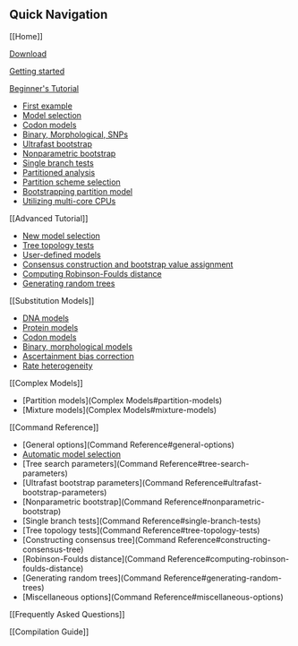 Quick Navigation
-------

[[Home]]

[Download](Home#download)

[Getting started](Quickstart)

[Beginner's Tutorial](Tutorial)

- [First example](Tutorial#first-running-example)
- [Model selection](Tutorial#choosing-the-right-substitution-model)
- [Codon models](Tutorial#codon-models)
- [Binary, Morphological, SNPs](Tutorial#binary-morphological-and-snp-data)
- [Ultrafast bootstrap](Tutorial#assessing-branch-supports-with-ultrafast-bootstrap-approximation)
- [Nonparametric bootstrap](Tutorial#assessing-branch-supports-with--standard-nonparametric-bootstrap)
- [Single branch tests](Tutorial#assessing-branch-supports-with-single-branch-tests)
- [Partitioned analysis](Tutorial#partitioned-analysis-for-multi-gene-alignments)
- [Partition scheme selection](Tutorial#choosing-the-right-partitioning-scheme)
- [Bootstrapping partition model](Tutorial#ultrafast-bootstrapping-with-partition-model)
- [Utilizing multi-core CPUs](Tutorial#utilizing-multi-core-cpus)

[[Advanced Tutorial]]

- [New model selection](Advanced-Tutorial#new-model-selection)
- [Tree topology tests](Advanced-Tutorial#tree-topology-tests)
- [User-defined models](Advanced-Tutorial#user-defined-substitution-models)
- [Consensus construction and bootstrap value assignment](Advanced-Tutorial#consensus-construction-and-bootstrap-value-assignment)
- [Computing Robinson-Foulds distance](Advanced-Tutorial#computing-robinson-foulds-distance-between-trees)
- [Generating random trees](Advanced-Tutorial#generating-random-trees)

[[Substitution Models]]

- [DNA models](Substitution-Models#dna-models)
- [Protein models](Substitution-Models#protein-models)
- [Codon models](Substitution-Models#codon-models)
- [Binary, morphological models](Substitution-Models#binary-and-morphological-models)
- [Ascertainment bias correction](Substitution-Models#ascertainment-bias-correction)
- [Rate heterogeneity](Substitution-Models#rate-heterogeneity-across-sites)

[[Complex Models]]

- [Partition models](Complex Models#partition-models)
- [Mixture models](Complex Models#mixture-models)

[[Command Reference]]

- [General options](Command Reference#general-options)
- [Automatic model selection](#automatic-model-selection)
- [Tree search parameters](Command Reference#tree-search-parameters)
- [Ultrafast bootstrap parameters](Command Reference#ultrafast-bootstrap-parameters)
- [Nonparametric bootstrap](Command Reference#nonparametric-bootstrap)
- [Single branch tests](Command Reference#single-branch-tests)
- [Tree topology tests](Command Reference#tree-topology-tests)
- [Constructing consensus tree](Command Reference#constructing-consensus-tree)
- [Robinson-Foulds distance](Command Reference#computing-robinson-foulds-distance)
- [Generating random trees](Command Reference#generating-random-trees)
- [Miscellaneous options](Command Reference#miscellaneous-options)


[[Frequently Asked Questions]]

[[Compilation Guide]]
